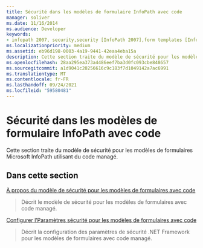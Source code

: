```yaml
---
title: Sécurité dans les modèles de formulaire InfoPath avec code
manager: soliver
ms.date: 11/16/2014
ms.audience: Developer
keywords:
- infopath 2007, security,security [InfoPath 2007],form templates [InfoPath 2007], security
ms.localizationpriority: medium
ms.assetid: eb96d198-0003-4a19-9441-42eaa4eba15a
description: Cette section traite du modèle de sécurité pour les modèles de formulaires Microsoft InfoPath utilisant du code managé.
ms.openlocfilehash: 28aa295ea373a4486eef7ba3d0fc093cbe848657
ms.sourcegitcommit: a1d9041c20256616c9c183f7d1049142a7ac6991
ms.translationtype: MT
ms.contentlocale: fr-FR
ms.lasthandoff: 09/24/2021
ms.locfileid: "59580481"
---
```

# <a name="security-in-infopath-form-templates-with-code"></a>Sécurité dans les modèles de formulaire InfoPath avec code

Cette section traite du modèle de sécurité pour les modèles de formulaires Microsoft InfoPath utilisant du code managé.
  
## <a name="in-this-section"></a>Dans cette section

[À propos du modèle de sécurité pour les modèles de formulaires avec code](about-the-security-model-for-form-templates-with-code.md)
  
> Décrit le modèle de sécurité pour les modèles de formulaires avec code managé.
    
[Configurer l’Paramètres sécurité pour les modèles de formulaires avec code](how-to-configure-security-settings-for-form-templates-with-code.md)
  
> Décrit la configuration des paramètres de sécurité .NET Framework pour les modèles de formulaires avec code managé.
    

